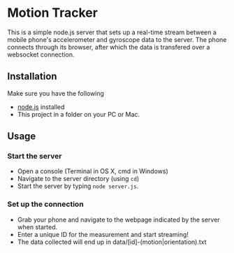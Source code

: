 # Motion Tracker

This is a simple node.js server that sets up a real-time stream between a mobile phone's accelerometer and gyroscope data to the server. The phone connects through its browser, after which the data is transfered over a websocket connection.


## Installation

Make sure you have the following

* [node.js](http://nodejs.org/) installed 
* This project in a folder on your PC or Mac.

## Usage

### Start the server

* Open a console (Terminal in OS X, cmd in Windows)
* Navigate to the server directory (using `cd`)
* Start the server by typing `node server.js`.

### Set up the connection

* Grab your phone and navigate to the webpage indicated by the server when started.
* Enter a unique ID for the measurement and start streaming!
* The data collected will end up in data/[id]-(motion|orientation).txt